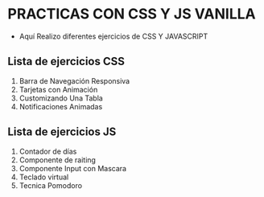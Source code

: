 # PRACTICAS CON CSS Y JS VANILLA

- Aquí Realizo diferentes ejercicios de CSS Y JAVASCRIPT

## Lista de ejercicios CSS

1. Barra de Navegación Responsiva
2. Tarjetas con Animación
3. Customizando Una Tabla
4. Notificaciones Animadas

## Lista de ejercicios JS

1. Contador de días
2. Componente de raiting
3. Componente Input con Mascara
4. Teclado virtual
5. Tecnica Pomodoro
